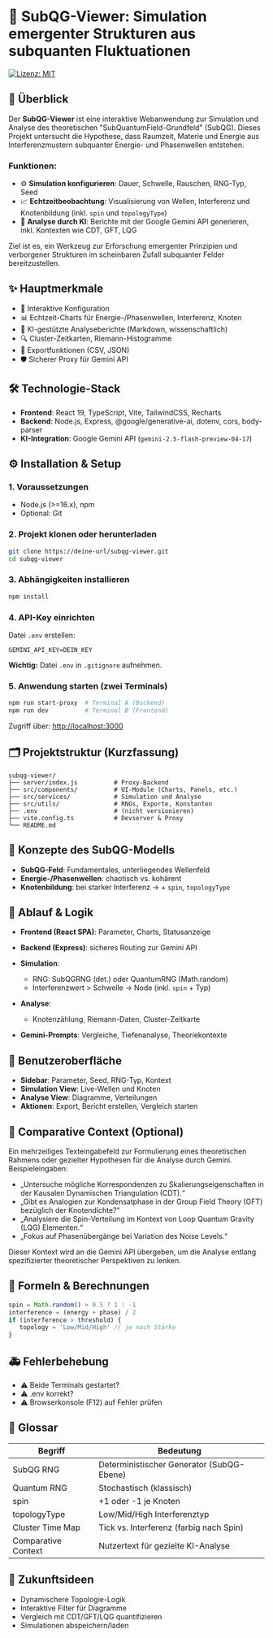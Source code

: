 
# 🌟 SubQG-Viewer: Simulation emergenter Strukturen aus subquanten Fluktuationen

[![Lizenz: MIT](https://img.shields.io/badge/License-MIT-yellow.svg)](https://opensource.org/licenses/MIT)

## 🚀 Überblick

Der **SubQG-Viewer** ist eine interaktive Webanwendung zur Simulation und Analyse des theoretischen "SubQuantumField-Grundfeld" (SubQG). Dieses Projekt untersucht die Hypothese, dass Raumzeit, Materie und Energie aus Interferenzmustern subquanter Energie- und Phasenwellen entstehen.

### Funktionen:
- ⚙️ **Simulation konfigurieren**: Dauer, Schwelle, Rauschen, RNG-Typ, Seed
- 📈 **Echtzeitbeobachtung**: Visualisierung von Wellen, Interferenz und Knotenbildung (inkl. `spin` und `topologyType`)
- 🤖 **Analyse durch KI**: Berichte mit der Google Gemini API generieren, inkl. Kontexten wie CDT, GFT, LQG

Ziel ist es, ein Werkzeug zur Erforschung emergenter Prinzipien und verborgener Strukturen im scheinbaren Zufall subquanter Felder bereitzustellen.

## ✨ Hauptmerkmale

- 🔧 Interaktive Konfiguration
- 📊 Echtzeit-Charts für Energie-/Phasenwellen, Interferenz, Knoten
- 📑 KI-gestützte Analyseberichte (Markdown, wissenschaftlich)
- 🔍 Cluster-Zeitkarten, Riemann-Histogramme
- 📂 Exportfunktionen (CSV, JSON)
- 🛡️ Sicherer Proxy für Gemini API

## 🛠️ Technologie-Stack

- **Frontend**: React 19, TypeScript, Vite, TailwindCSS, Recharts
- **Backend**: Node.js, Express, @google/generative-ai, dotenv, cors, body-parser
- **KI-Integration**: Google Gemini API (`gemini-2.5-flash-preview-04-17`)

## ⚙️ Installation & Setup

### 1. Voraussetzungen
- Node.js (>=16.x), npm
- Optional: Git

### 2. Projekt klonen oder herunterladen
```bash
git clone https://deine-url/subqg-viewer.git
cd subqg-viewer
````

### 3. Abhängigkeiten installieren

```bash
npm install
```

### 4. API-Key einrichten

Datei `.env` erstellen:

```env
GEMINI_API_KEY=DEIN_KEY
```

**Wichtig:** Datei `.env` in `.gitignore` aufnehmen.

### 5. Anwendung starten (zwei Terminals)

```bash
npm run start-proxy  # Terminal A (Backend)
npm run dev          # Terminal B (Frontend)
```

Zugriff über: [http://localhost:3000](http://localhost:3000)

## 🗂️ Projektstruktur (Kurzfassung)

```
subqg-viewer/
├── server/index.js          # Proxy-Backend
├── src/components/          # UI-Module (Charts, Panels, etc.)
├── src/services/            # Simulation und Analyse
├── src/utils/               # RNGs, Exporte, Konstanten
├── .env                     # (nicht versionieren)
├── vite.config.ts           # Devserver & Proxy
└── README.md
```

## 📘 Konzepte des SubQG-Modells

* **SubQG-Feld**: Fundamentales, unterliegendes Wellenfeld
* **Energie-/Phasenwellen**: chaotisch vs. kohärent
* **Knotenbildung**: bei starker Interferenz → + `spin`, `topologyType`

## 🚦 Ablauf & Logik

* **Frontend (React SPA)**: Parameter, Charts, Statusanzeige
* **Backend (Express)**: sicheres Routing zur Gemini API
* **Simulation**:

  * RNG: SubQGRNG (det.) oder QuantumRNG (Math.random)
  * Interferenzwert > Schwelle → Node (inkl. `spin` + Typ)
* **Analyse**:

  * Knotenzählung, Riemann-Daten, Cluster-Zeitkarte
* **Gemini-Prompts**: Vergleiche, Tiefenanalyse, Theoriekontexte

## 🧭 Benutzeroberfläche

* **Sidebar**: Parameter, Seed, RNG-Typ, Kontext
* **Simulation View**: Live-Wellen und Knoten
* **Analyse View**: Diagramme, Verteilungen
* **Aktionen**: Export, Bericht erstellen, Vergleich starten

## 🧠 Comparative Context (Optional)

Ein mehrzeiliges Texteingabefeld zur Formulierung eines theoretischen Rahmens oder gezielter Hypothesen für die Analyse durch Gemini. Beispieleingaben:

* „Untersuche mögliche Korrespondenzen zu Skalierungseigenschaften in der Kausalen Dynamischen Triangulation (CDT).“
* „Gibt es Analogien zur Kondensatphase in der Group Field Theory (GFT) bezüglich der Knotendichte?“
* „Analysiere die Spin-Verteilung im Kontext von Loop Quantum Gravity (LQG) Elementen.“
* „Fokus auf Phasenübergänge bei Variation des Noise Levels.“

Dieser Kontext wird an die Gemini API übergeben, um die Analyse entlang spezifizierter theoretischer Perspektiven zu lenken.

## 🧮 Formeln & Berechnungen

```ts
spin = Math.random() > 0.5 ? 1 : -1
interference = (energy + phase) / 2
if (interference > threshold) {
   topology = 'Low/Mid/High' // je nach Stärke
}
```

## 🚑 Fehlerbehebung

* ⚠️ Beide Terminals gestartet?
* ⚠️ .env korrekt?
* ⚠️ Browserkonsole (F12) auf Fehler prüfen

## 📖 Glossar

| Begriff             | Bedeutung                                 |
| ------------------- | ----------------------------------------- |
| SubQG RNG           | Deterministischer Generator (SubQG-Ebene) |
| Quantum RNG         | Stochastisch (klassisch)                  |
| spin                | +1 oder -1 je Knoten                      |
| topologyType        | Low/Mid/High Interferenztyp               |
| Cluster Time Map    | Tick vs. Interferenz (farbig nach Spin)   |
| Comparative Context | Nutzertext für gezielte KI-Analyse        |

## 🚀 Zukunftsideen

* Dynamischere Topologie-Logik
* Interaktive Filter für Diagramme
* Vergleich mit CDT/GFT/LQG quantifizieren
* Simulationen abspeichern/laden

```


